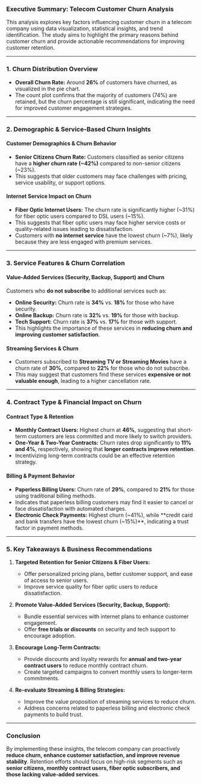 ### **Executive Summary: Telecom Customer Churn Analysis**  

This analysis explores key factors influencing customer churn in a telecom company using data visualization, statistical insights, and trend identification. The study aims to highlight the primary reasons behind customer churn and provide actionable recommendations for improving customer retention.  

---

### **1. Churn Distribution Overview**  
- **Overall Churn Rate:** Around **26%** of customers have churned, as visualized in the pie chart.  
- The count plot confirms that the majority of customers (74%) are retained, but the churn percentage is still significant, indicating the need for improved customer engagement strategies.  

---

### **2. Demographic & Service-Based Churn Insights**  

#### **Customer Demographics & Churn Behavior**  
- **Senior Citizens Churn Rate:** Customers classified as senior citizens have a **higher churn rate (~42%)** compared to non-senior citizens (~23%).  
- This suggests that older customers may face challenges with pricing, service usability, or support options.  

#### **Internet Service Impact on Churn**  
- **Fiber Optic Internet Users:** The churn rate is significantly higher (~31%) for fiber optic users compared to DSL users (~15%).  
- This suggests that fiber optic users may face higher service costs or quality-related issues leading to dissatisfaction.  
- Customers with **no internet service** have the lowest churn (~7%), likely because they are less engaged with premium services.  

---

### **3. Service Features & Churn Correlation**  

#### **Value-Added Services (Security, Backup, Support) and Churn**  
Customers who **do not subscribe** to additional services such as:  
- **Online Security:** Churn rate is **34%** vs. **18%** for those who have security.  
- **Online Backup:** Churn rate is **32%** vs. **19%** for those with backup.  
- **Tech Support:** Churn rate is **37%** vs. **17%** for those with support.  
- This highlights the importance of these services in **reducing churn and improving customer satisfaction**.  

#### **Streaming Services & Churn**  
- Customers subscribed to **Streaming TV or Streaming Movies** have a churn rate of **30%**, compared to **22%** for those who do not subscribe.  
- This may suggest that customers find these services **expensive or not valuable enough**, leading to a higher cancellation rate.  

---

### **4. Contract Type & Financial Impact on Churn**  

#### **Contract Type & Retention**  
- **Monthly Contract Users:** Highest churn at **46%**, suggesting that short-term customers are less committed and more likely to switch providers.  
- **One-Year & Two-Year Contracts:** Churn rates drop significantly to **11% and 4%**, respectively, showing that **longer contracts improve retention**.  
- Incentivizing long-term contracts could be an effective retention strategy.  

#### **Billing & Payment Behavior**  
- **Paperless Billing Users:** Churn rate of **29%**, compared to **21%** for those using traditional billing methods.  
- Indicates that paperless billing customers may find it easier to cancel or face dissatisfaction with automated charges.  
- **Electronic Check Payments:** Highest churn (~41%), while **credit card and bank transfers have the lowest churn (~15%)**, indicating a trust factor in payment methods.  

---

### **5. Key Takeaways & Business Recommendations**  

1. **Targeted Retention for Senior Citizens & Fiber Users:**  
   - Offer personalized pricing plans, better customer support, and ease of access to senior users.  
   - Improve service quality for fiber optic users to reduce dissatisfaction.  

2. **Promote Value-Added Services (Security, Backup, Support):**  
   - Bundle essential services with internet plans to enhance customer engagement.  
   - Offer **free trials or discounts** on security and tech support to encourage adoption.  

3. **Encourage Long-Term Contracts:**  
   - Provide discounts and loyalty rewards for **annual and two-year contract users** to reduce monthly contract churn.  
   - Create targeted campaigns to convert monthly users to longer-term commitments.  

4. **Re-evaluate Streaming & Billing Strategies:**  
   - Improve the value proposition of streaming services to reduce churn.  
   - Address concerns related to paperless billing and electronic check payments to build trust.  

---

### **Conclusion**  
By implementing these insights, the telecom company can proactively **reduce churn, enhance customer satisfaction, and improve revenue stability**. Retention efforts should focus on high-risk segments such as **senior citizens, monthly contract users, fiber optic subscribers, and those lacking value-added services**.
